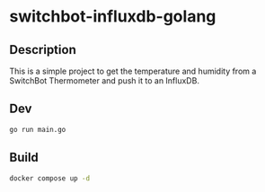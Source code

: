 # switchbot-influxdb-golang

## Description

This is a simple project to get the temperature and humidity from a SwitchBot Thermometer and push it to an InfluxDB.

## Dev
```bash
go run main.go
```

## Build

```bash
docker compose up -d
```
